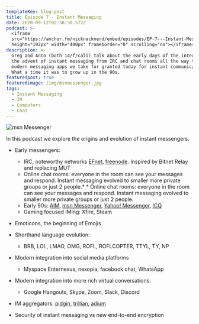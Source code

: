 ```yaml
---
templateKey: blog-post
title: Episode 7 - Instant Messaging
date: 2020-09-12T02:30:50.572Z
podcast: >-
  <iframe
  src="https://anchor.fm/nicknacknerd/embed/episodes/EP-7---Instant-Messaging-ejggon"
  height="102px" width="400px" frameborder="0" scrolling="no"></iframe>
description: >-
  Greg and Anto (both 14/f/cali) talk about the early days of the internet and
  the advent of instant messaging from IRC and chat rooms all the way to the
  modern messaging apps we take for granted today for instant communication.
  What a time it was to grow up in the 90s.
featuredpost: true
featuredimage: /img/msnmessenger.jpg
tags:
  - Instant Messaging
  - IM
  - Computers
  - Chat
---
```

![msn Messenger](/img/msnmessenger.jpg "msn Messenger")

In this podcast we explore the origins and evolution of instant messengers.

* Early messengers:

  * IRC,  noteworthy networks [EFnet](http://www.efnet.org/), [freenode](https://freenode.net/). Inspired by Bitnet Relay and replacing MUT
  * Online chat rooms: everyone in the room can see your messages and respond. Instant messaging evolved to smaller more private groups or just 2 people.\* \* Online chat rooms: everyone in the room can see your messages and respond. Instant messaging evolved to smaller more private groups or just 2 people. 
  * Early 90s: [AIM](https://en.wikipedia.org/wiki/AIM_(software)), [msn Messenger](https://en.wikipedia.org/wiki/Windows_Live_Messenger), [Yahoo! Messenger](https://en.wikipedia.org/wiki/Yahoo!_Messenger), [ICQ](https://en.wikipedia.org/wiki/ICQ)
  * Gaming focused IMing: Xfire, Steam
* Emoticons, the beginning of Emojis
* Shorthand language evolution:

  * BRB, LOL, LMAO, OMG, ROFL, ROFLCOPTER, TTYL, TY, NP
* Modern integration into social media platforms

  * Myspace Enternexus, nexopia, facebook chat, WhatsApp
* Modern integration into more rich virtual conversations: 

  * Google Hangouts, Skype, Zoom, Slack, Discord
* IM aggregators: [pidgin](https://www.pidgin.im/), [trillian](https://trillian.im/), [adium ](https://adium.im/)
* Security of instant messaging vs new end-to-end encryption
